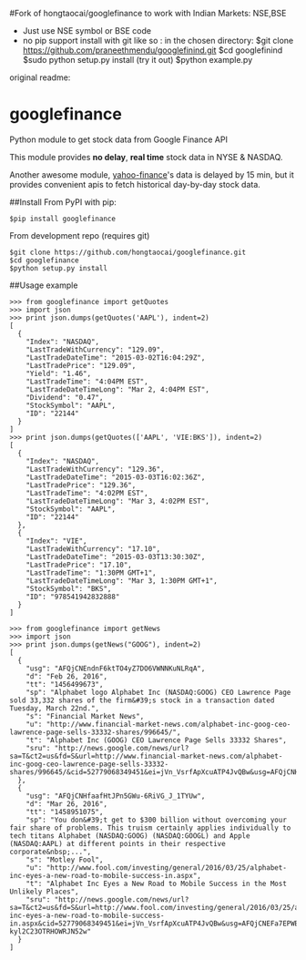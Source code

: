 #Fork of hongtaocai/googlefinance to work with Indian Markets: NSE,BSE
- Just use NSE symbol or BSE code 
- no pip support install with git like so :
	in the chosen directory:
	$git clone https://github.com/praneethmendu/googlefinind.git
	$cd googlefinind
	$sudo python setup.py install
	(try it out)
	$python example.py

original readme:

# googlefinance
Python module to get stock data from Google Finance API

This module provides **no delay**, **real time** stock data in NYSE & NASDAQ. 
 
Another awesome module, [yahoo-finance](https://github.com/lukaszbanasiak/yahoo-finance)'s data is delayed by 15 min, but it provides convenient apis to fetch historical day-by-day stock data.

##Install
From PyPI with pip:
	
	$pip install googlefinance

From development repo (requires git)

	$git clone https://github.com/hongtaocai/googlefinance.git
	$cd googlefinance
	$python setup.py install

##Usage example

	>>> from googlefinance import getQuotes
	>>> import json
	>>> print json.dumps(getQuotes('AAPL'), indent=2)
	[
	  {
    	"Index": "NASDAQ", 
 	    "LastTradeWithCurrency": "129.09", 
        "LastTradeDateTime": "2015-03-02T16:04:29Z", 
        "LastTradePrice": "129.09", 
        "Yield": "1.46", 
        "LastTradeTime": "4:04PM EST", 
        "LastTradeDateTimeLong": "Mar 2, 4:04PM EST", 
        "Dividend": "0.47", 
        "StockSymbol": "AAPL", 
        "ID": "22144"
      }
    ]
    >>> print json.dumps(getQuotes(['AAPL', 'VIE:BKS']), indent=2)
    [
      {
        "Index": "NASDAQ", 
        "LastTradeWithCurrency": "129.36", 
        "LastTradeDateTime": "2015-03-03T16:02:36Z", 
        "LastTradePrice": "129.36", 
        "LastTradeTime": "4:02PM EST", 
        "LastTradeDateTimeLong": "Mar 3, 4:02PM EST", 
        "StockSymbol": "AAPL", 
        "ID": "22144"
      }, 
      {
        "Index": "VIE", 
        "LastTradeWithCurrency": "17.10", 
        "LastTradeDateTime": "2015-03-03T13:30:30Z", 
        "LastTradePrice": "17.10", 
        "LastTradeTime": "1:30PM GMT+1", 
        "LastTradeDateTimeLong": "Mar 3, 1:30PM GMT+1", 
        "StockSymbol": "BKS", 
        "ID": "978541942832888"
      }
    ]

    >>> from googlefinance import getNews
    >>> import json
    >>> print json.dumps(getNews("GOOG"), indent=2)
    [
      {
        "usg": "AFQjCNEndnF6ktTO4yZ7DO6VWNNKuNLRqA",
        "d": "Feb 26, 2016",
        "tt": "1456499673",
        "sp": "Alphabet logo Alphabet Inc (NASDAQ:GOOG) CEO Lawrence Page sold 33,332 shares of the firm&#39;s stock in a transaction dated Tuesday, March 22nd.",
        "s": "Financial Market News",
        "u": "http://www.financial-market-news.com/alphabet-inc-goog-ceo-lawrence-page-sells-33332-shares/996645/",
        "t": "Alphabet Inc (GOOG) CEO Lawrence Page Sells 33332 Shares",
        "sru": "http://news.google.com/news/url?sa=T&ct2=us&fd=S&url=http://www.financial-market-news.com/alphabet-inc-goog-ceo-lawrence-page-sells-33332-shares/996645/&cid=52779068349451&ei=jVn_VsrfApXcuATP4JvQBw&usg=AFQjCNHkHXAJIZRMHo9ciTAb7OWzj9pKvA"
      },
      {
        "usg": "AFQjCNHfaafHtJPn5GWu-6RiVG_J_1TYUw",
        "d": "Mar 26, 2016",
        "tt": "1458951075",
        "sp": "You don&#39;t get to $300 billion without overcoming your fair share of problems. This truism certainly applies individually to tech titans Alphabet (NASDAQ:GOOG) (NASDAQ:GOOGL) and Apple (NASDAQ:AAPL) at different points in their respective corporate&nbsp;...",
        "s": "Motley Fool",
        "u": "http://www.fool.com/investing/general/2016/03/25/alphabet-inc-eyes-a-new-road-to-mobile-success-in.aspx",
        "t": "Alphabet Inc Eyes a New Road to Mobile Success in the Most Unlikely Places",
        "sru": "http://news.google.com/news/url?sa=T&ct2=us&fd=S&url=http://www.fool.com/investing/general/2016/03/25/alphabet-inc-eyes-a-new-road-to-mobile-success-in.aspx&cid=52779068349451&ei=jVn_VsrfApXcuATP4JvQBw&usg=AFQjCNEFa7EPWB-kyl2C23OTRHOWRJN52w"
      }
    ]


